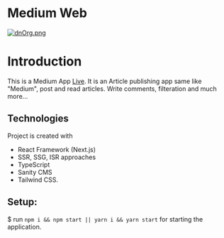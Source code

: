 # Medium Web

[![dnOrg.png](https://ibb.co/RDsXX8N)](https://postimg.cc/ctd4jWFk)

# Introduction
This is a Medium App [Live](https://ibb.co/RDsXX8N).
It is an Article publishing app same like "Medium", post and read articles. Write comments, filteration and much more...

## Technologies
Project is created with 
* React Framework (Next.js) 
* SSR, SSG, ISR approaches
* TypeScript
* Sanity CMS
* Tailwind CSS. 

## Setup:
$ run `npm i && npm start || yarn i && yarn start` for starting the application.
